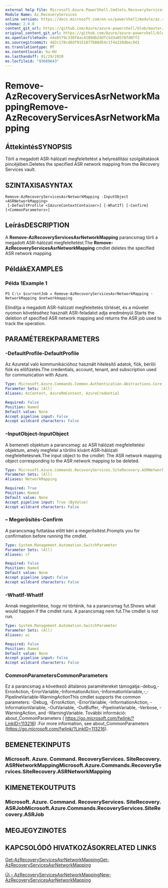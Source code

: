 ```yaml
---
external help file: Microsoft.Azure.PowerShell.Cmdlets.RecoveryServices.SiteRecovery.dll-Help.xml
Module Name: Az.RecoveryServices
online version: https://docs.microsoft.com/en-us/powershell/module/az.recoveryservices/remove-azrecoveryservicesasrnetworkmapping
schema: 2.0.0
content_git_url: https://github.com/Azure/azure-powershell/blob/master/src/RecoveryServices/RecoveryServices/help/Remove-AzRecoveryServicesAsrNetworkMapping.md
original_content_git_url: https://github.com/Azure/azure-powershell/blob/master/src/RecoveryServices/RecoveryServices/help/Remove-AzRecoveryServicesAsrNetworkMapping.md
ms.openlocfilehash: e4e6579c330f8ac4189db2ddfc5d3a0578fd07f2
ms.sourcegitcommit: 4d2c178cd6df9151877b08d54c1f4a228dbec9d1
ms.translationtype: MT
ms.contentlocale: hu-HU
ms.lasthandoff: 01/29/2020
ms.locfileid: "93669643"
---
```

# <span data-ttu-id="d2fa8-101">Remove-AzRecoveryServicesAsrNetworkMapping</span><span class="sxs-lookup"><span data-stu-id="d2fa8-101">Remove-AzRecoveryServicesAsrNetworkMapping</span></span>

## <span data-ttu-id="d2fa8-102">Áttekintés</span><span class="sxs-lookup"><span data-stu-id="d2fa8-102">SYNOPSIS</span></span>
<span data-ttu-id="d2fa8-103">Törli a megadott ASR-hálózati megfeleltetést a helyreállítási szolgáltatások pincéjében.</span><span class="sxs-lookup"><span data-stu-id="d2fa8-103">Deletes the specified ASR network mapping from the Recovery Services vault.</span></span>

## <span data-ttu-id="d2fa8-104">SZINTAXISA</span><span class="sxs-lookup"><span data-stu-id="d2fa8-104">SYNTAX</span></span>

```
Remove-AzRecoveryServicesAsrNetworkMapping -InputObject <ASRNetworkMapping>
 [-DefaultProfile <IAzureContextContainer>] [-WhatIf] [-Confirm] [<CommonParameters>]
```

## <span data-ttu-id="d2fa8-105">Leírás</span><span class="sxs-lookup"><span data-stu-id="d2fa8-105">DESCRIPTION</span></span>
<span data-ttu-id="d2fa8-106">A **Remove-AzRecoveryServicesAsrNetworkMapping** parancsmag törli a megadott ASR-hálózati megfeleltetést.</span><span class="sxs-lookup"><span data-stu-id="d2fa8-106">The **Remove-AzRecoveryServicesAsrNetworkMapping** cmdlet deletes the specified ASR network mapping.</span></span>

## <span data-ttu-id="d2fa8-107">Példák</span><span class="sxs-lookup"><span data-stu-id="d2fa8-107">EXAMPLES</span></span>

### <span data-ttu-id="d2fa8-108">Példa 1</span><span class="sxs-lookup"><span data-stu-id="d2fa8-108">Example 1</span></span>
```
PS C:\> $currentJob = Remove-AzRecoveryServicesAsrNetworkMapping -NetworkMapping $networkmapping
```

<span data-ttu-id="d2fa8-109">Elindítja a megadott ASR-hálózati megfeleltetés törlését, és a művelet nyomon követéséhez használt ASR-feladatot adja eredményül.</span><span class="sxs-lookup"><span data-stu-id="d2fa8-109">Starts the deletion of specified ASR network mapping and returns the ASR job used to track the operation.</span></span>

## <span data-ttu-id="d2fa8-110">PARAMÉTEREK</span><span class="sxs-lookup"><span data-stu-id="d2fa8-110">PARAMETERS</span></span>

### <span data-ttu-id="d2fa8-111">-DefaultProfile</span><span class="sxs-lookup"><span data-stu-id="d2fa8-111">-DefaultProfile</span></span>
<span data-ttu-id="d2fa8-112">Az Azuretal való kommunikációhoz használt hitelesítő adatok, fiók, bérlői fiók és előfizetés.</span><span class="sxs-lookup"><span data-stu-id="d2fa8-112">The credentials, account, tenant, and subscription used for communication with Azure.</span></span>


```yaml
Type: Microsoft.Azure.Commands.Common.Authentication.Abstractions.Core.IAzureContextContainer
Parameter Sets: (All)
Aliases: AzContext, AzureRmContext, AzureCredential

Required: False
Position: Named
Default value: None
Accept pipeline input: False
Accept wildcard characters: False
```

### <span data-ttu-id="d2fa8-113">-InputObject</span><span class="sxs-lookup"><span data-stu-id="d2fa8-113">-InputObject</span></span>
<span data-ttu-id="d2fa8-114">A bemeneti objektum a parancsmag: az ASR hálózati megfeleltetési objektum, amely megfelel a törölni kívánt ASR-hálózati megfeleltetésnek.</span><span class="sxs-lookup"><span data-stu-id="d2fa8-114">The input object to the cmdlet: The ASR network mapping object corresponding to the ASR network mapping to be deleted.</span></span>

```yaml
Type: Microsoft.Azure.Commands.RecoveryServices.SiteRecovery.ASRNetworkMapping
Parameter Sets: (All)
Aliases: NetworkMapping

Required: True
Position: Named
Default value: None
Accept pipeline input: True (ByValue)
Accept wildcard characters: False
```

### <span data-ttu-id="d2fa8-115">– Megerősítés</span><span class="sxs-lookup"><span data-stu-id="d2fa8-115">-Confirm</span></span>
<span data-ttu-id="d2fa8-116">A parancsmag futtatása előtt kéri a megerősítést.</span><span class="sxs-lookup"><span data-stu-id="d2fa8-116">Prompts you for confirmation before running the cmdlet.</span></span>

```yaml
Type: System.Management.Automation.SwitchParameter
Parameter Sets: (All)
Aliases: cf

Required: False
Position: Named
Default value: None
Accept pipeline input: False
Accept wildcard characters: False
```

### <span data-ttu-id="d2fa8-117">-WhatIf</span><span class="sxs-lookup"><span data-stu-id="d2fa8-117">-WhatIf</span></span>
<span data-ttu-id="d2fa8-118">Annak megjelenítése, hogy mi történik, ha a parancsmag fut.</span><span class="sxs-lookup"><span data-stu-id="d2fa8-118">Shows what would happen if the cmdlet runs.</span></span> <span data-ttu-id="d2fa8-119">A parancsmag nem fut.</span><span class="sxs-lookup"><span data-stu-id="d2fa8-119">The cmdlet is not run.</span></span>

```yaml
Type: System.Management.Automation.SwitchParameter
Parameter Sets: (All)
Aliases: wi

Required: False
Position: Named
Default value: None
Accept pipeline input: False
Accept wildcard characters: False
```

### <span data-ttu-id="d2fa8-120">CommonParameters</span><span class="sxs-lookup"><span data-stu-id="d2fa8-120">CommonParameters</span></span>
<span data-ttu-id="d2fa8-121">Ez a parancsmag a következő általános paramétereket támogatja:-debug,-ErrorAction,-ErrorVariable,-InformationAction,-InformationVariable,-,-PipelineVariable-WarningAction</span><span class="sxs-lookup"><span data-stu-id="d2fa8-121">This cmdlet supports the common parameters: -Debug, -ErrorAction, -ErrorVariable, -InformationAction, -InformationVariable, -OutVariable, -OutBuffer, -PipelineVariable, -Verbose, -WarningAction, and -WarningVariable.</span></span> <span data-ttu-id="d2fa8-122">További információ: about_CommonParameters ( https://go.microsoft.com/fwlink/?LinkID=113216) .</span><span class="sxs-lookup"><span data-stu-id="d2fa8-122">For more information, see about_CommonParameters (https://go.microsoft.com/fwlink/?LinkID=113216).</span></span>

## <span data-ttu-id="d2fa8-123">BEMENETEK</span><span class="sxs-lookup"><span data-stu-id="d2fa8-123">INPUTS</span></span>

### <span data-ttu-id="d2fa8-124">Microsoft. Azure. Command. RecoveryServices. SiteRecovery. ASRNetworkMapping</span><span class="sxs-lookup"><span data-stu-id="d2fa8-124">Microsoft.Azure.Commands.RecoveryServices.SiteRecovery.ASRNetworkMapping</span></span>

## <span data-ttu-id="d2fa8-125">KIMENETEK</span><span class="sxs-lookup"><span data-stu-id="d2fa8-125">OUTPUTS</span></span>

### <span data-ttu-id="d2fa8-126">Microsoft. Azure. Command. RecoveryServices. SiteRecovery. ASRJob</span><span class="sxs-lookup"><span data-stu-id="d2fa8-126">Microsoft.Azure.Commands.RecoveryServices.SiteRecovery.ASRJob</span></span>

## <span data-ttu-id="d2fa8-127">MEGJEGYZI</span><span class="sxs-lookup"><span data-stu-id="d2fa8-127">NOTES</span></span>

## <span data-ttu-id="d2fa8-128">KAPCSOLÓDÓ HIVATKOZÁSOK</span><span class="sxs-lookup"><span data-stu-id="d2fa8-128">RELATED LINKS</span></span>

[<span data-ttu-id="d2fa8-129">Get-AzRecoveryServicesAsrNetworkMapping</span><span class="sxs-lookup"><span data-stu-id="d2fa8-129">Get-AzRecoveryServicesAsrNetworkMapping</span></span>](./Get-AzRecoveryServicesAsrNetworkMapping.md)

[<span data-ttu-id="d2fa8-130">Új – AzRecoveryServicesAsrNetworkMapping</span><span class="sxs-lookup"><span data-stu-id="d2fa8-130">New-AzRecoveryServicesAsrNetworkMapping</span></span>](./New-AzRecoveryServicesAsrNetworkMapping.md)

